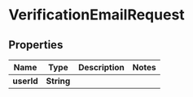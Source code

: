 

# VerificationEmailRequest


## Properties

| Name | Type | Description | Notes |
|------------ | ------------- | ------------- | -------------|
|**userId** | **String** |  |  |



